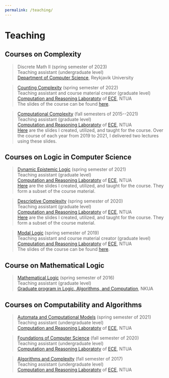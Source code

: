 ```yaml
---
permalink: /teaching/
---
```

# Teaching

## Courses on Complexity

> Discrete Math II (spring semester of 2023)  
> Teaching assistant (undergraduate level)  
> <A href="https://en.ru.is/st/dcs/">Department of Computer Science</A>, Reykjavik University  


> <A href="https://courses.corelab.ntua.gr/course/view.php?id=83">Counting Complexity</A> (spring semester of 2022)   
> Teaching assistant and course material creator (graduate level)  
> <A href="https://corelab.ntua.gr/">Computation and Reasoning Laboratoty</A> of <A href="https://www.ece.ntua.gr/en">ECE</A>, NTUA  
> The slides of the course can be found <A href="https://corefiles.corelab.ntua.gr/index.php/s/DeIVOO3w78TuL2z">here</A>.


> <A href="https://courses.corelab.ntua.gr/course/view.php?id=79">Computational Complexity</A> (fall semesters of 2015--2021)   
> Teaching assistant (graduate level)  
> <A href="https://corelab.ntua.gr/">Computation and Reasoning Laboratoty</A> of <A href="https://www.ece.ntua.gr/en">ECE</A>, NTUA  
> <A href="https://corefiles.corelab.ntua.gr/index.php/s/Ri7jsaszjGtW58j">Here</A> are the slides I created, utilized, and taught for the course. Over the course of each year from 2019 to 2021, I delivered two lectures using these slides. 



## Courses on Logic in Computer Science
 
> <A href="https://courses.corelab.ntua.gr/course/view.php?id=73">Dynamic Epistemic Logic</A> (spring semester of 2021)   
> Teaching assistant (graduate level)  
> <A href="https://corelab.ntua.gr/">Computation and Reasoning Laboratoty</A> of <A href="https://www.ece.ntua.gr/en">ECE</A>, NTUA  
> <A href="https://corefiles.corelab.ntua.gr/index.php/s/KcyZ5uWAwlANQJC">Here</A> are the slides I created, utilized, and taught for the course. They form a subset of the course material.


> <A href="https://courses.corelab.ntua.gr/course/view.php?id=55">Descriptive Complexity</A> (spring semester of 2020)   
> Teaching assistant (graduate level)  
> <A href="https://corelab.ntua.gr/">Computation and Reasoning Laboratoty</A> of <A href="https://www.ece.ntua.gr/en">ECE</A>, NTUA  
> <A href="https://corefiles.corelab.ntua.gr/index.php/s/MWXDXV6aLUWbYBC">Here</A> are the slides I created, utilized, and taught for the course. They form a subset of the course material.


> <A href="https://courses.corelab.ntua.gr/course/view.php?id=41">Modal Logic</A> (spring semester of 2019)   
> Teaching assistant and course material creator (graduate level)  
> <A href="https://corelab.ntua.gr/">Computation and Reasoning Laboratoty</A> of <A href="https://www.ece.ntua.gr/en">ECE</A>, NTUA  
> The slides of the course can be found <A href="https://corefiles.corelab.ntua.gr/index.php/s/J9odxw54aLiRExi">here</A>.

## Course on Mathematical Logic

> <A href="http://users.uop.gr/~ckoutras/Mathematical-Logic-mpla-2016.html">Mathematical Logic</A> (spring semester of 2016)   
> Teaching assistant (graduate level)  
> <A href="http://mpla.math.uoa.gr/en/">Graduate program in Logic, Algorithms, and Computation</A>, NKUA 

## Courses on Computability and Algorithms

> <A href="http://old.corelab.ntua.gr/courses/afl/">Automata and Computational Models</A> (spring semester of 2021)   
> Teaching assistant (undergraduate level)  
> <A href="https://corelab.ntua.gr/">Computation and Reasoning Laboratoty</A> of <A href="https://www.ece.ntua.gr/en">ECE</A>, NTUA 


> <A href="https://courses.corelab.ntua.gr/course/view.php?id=30">Foundations of Computer Science</A> (fall semester of 2020)   
> Teaching assistant (undergraduate level)  
> <A href="https://corelab.ntua.gr/">Computation and Reasoning Laboratoty</A> of <A href="https://www.ece.ntua.gr/en">ECE</A>, NTUA 


> <A href="https://courses.corelab.ntua.gr/course/view.php?id=21">Algorithms and Complexity</A> (fall semester of 2017)   
> Teaching assistant (undergraduate level)  
> <A href="https://corelab.ntua.gr/">Computation and Reasoning Laboratoty</A> of <A href="https://www.ece.ntua.gr/en">ECE</A>, NTUA 









